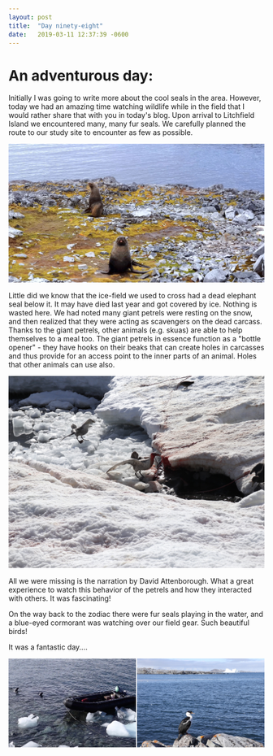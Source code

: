 ```yaml
---
layout: post
title:  "Day ninety-eight"
date:   2019-03-11 12:37:39 -0600
---
```

# An adventurous day:
Initially I was going to write more about the cool seals in the area. However, today we had an amazing time watching wildlife while in the field that I would rather share that with you in today's blog. Upon arrival to Litchfield Island we encountered many, many fur seals. We carefully planned the route to our study site to encounter as few as possible. 

![A welcoming committee](/assets/blog_photos/190311/FurSeal_welcome.jpg)

Little did we know that the ice-field we used to cross had a dead elephant seal below it. It may have died last year and got covered by ice. Nothing is wasted here. We had noted many giant petrels were resting on the snow, and then realized that they were acting as scavengers on the dead carcass. Thanks to the giant petrels, other animals (e.g. skuas) are able to help themselves to a meal too. The giant petrels in essence function as a "bottle opener" - they have hooks on their beaks that can create holes in carcasses and thus provide for an access point to the inner parts of an animal. Holes that other animals can use also. 

![Giant Petrels eating](/assets/blog_photos/190311/IMG_0460.jpg)

All we were missing is the narration by David Attenborough. What a great experience to watch this behavior of the petrels and how they interacted with others. It was fascinating!

On the way back to the zodiac there were fur seals playing in the water, and a blue-eyed cormorant was watching over our field gear. Such beautiful birds!

It was a fantastic day....

![Fantastic day](/assets/blog_photos/190311/SereneDay.jpg)
